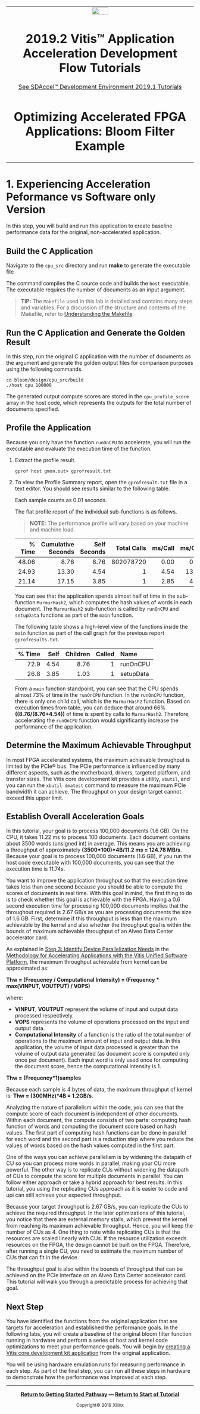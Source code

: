 ﻿<table>
 <tr>
   <td align="center"><img src="https://www.xilinx.com/content/dam/xilinx/imgs/press/media-kits/corporate/xilinx-logo.png" width="30%"/><h1>2019.2 Vitis™ Application Acceleration Development Flow Tutorials</h1>
   <a href="https://github.com/Xilinx/SDAccel-Tutorials/branches/all">See SDAccel™ Development Environment 2019.1 Tutorials</a>
   </td>
 </tr>
 <tr>
 <td align="center"><h1>Optimizing Accelerated FPGA Applications: Bloom Filter Example
 </td>
 </tr>
</table>

# 1. Experiencing Acceleration Peformance vs Software only Version


In this step, you will build and run this application to create baseline performance data for the original, non-accelerated application.

## Build the C Application

Navigate to the `cpu_src` directory and run **make** to generate the executable file

  The command compiles the C source code and builds the `host` executable. The executable requires the number of documents as an input argument.
>**TIP:** The `Makefile` used in this lab is detailed and contains many steps and variables. For a discussion of the structure and contents of the Makefile, refer to [Understanding the Makefile](./HowToRunTutorial.md).

## Run the C Application and Generate the Golden Result

In this step, run the original C application with the number of documents as the argument and generate the golden output files for comparison purposes using the following commands.

   ```
   cd bloom/design/cpu_src/build
   ./host cpu 100000
   ```

The generated output compute scores are stored in the `cpu_profile_score` array in the host code, which represents the outputs for the total number of documents specified.

## Profile the Application

Because you only have the function `runOnCPU` to accelerate, you will run the executable and evaluate the execution time of the function.

1. Extract the profile result.

   ```
   gprof host gmon.out> gprofresult.txt
   ```

2. To view the Profile Summary report, open the `gprofresult.txt` file in a text editor. You should see results similar to the following table.

   Each sample counts as 0.01 seconds.

   The flat profile report of the individual sub-functions is as follows.
   >**NOTE:** The performance profile will vary based on your machine and machine load.

   | % Time | Cumulative Seconds | Self Seconds | Total Calls  | ms/Call  | ms/Call  | Name                         |  
   |--------:|-----------:|----------:|----------:|----------:|----------:|:------------------------------|  
   | 48.06  |     8.76  |   8.76   |   802078720  |  0.00  |  0.00   | MurmurHash2                 |
   | 24.93  |     13.30 |   4.54   |    1   |   4.54   |   13.30 | runOnCPU              |
   | 21.14 | 17.15 | 3.85 | 1 | 2.85 | 4.88 | setupData |

   You can see that the application spends almost half of time in the sub-function `MurmurHash2`, which computes the hash values of words in each document. The `MurmurHash2` sub-function is called by `runOnCPU` and `setupData` functions as part of the `main` function.

   The following table shows a high-level view of the functions inside the `main` function as part of the call graph for the previous report `gprofresults.txt`.

    | % Time |         Self              |  Children | Called | Name
   |--------:|-----------:|----------:|----------:|:------------|
   | 72.9 | 4.54 | 8.76 | 1 | runOnCPU |
   | 26.8  | 3.85 | 1.03 | 1 | setupData |

   From a `main` function standpoint, you can see that the CPU spends almost 73% of time in the `runOnCPU` function. In the `runOnCPU` function, there is only one child call, which is the `MurmurHash2` function. Based on execution times from table, you can deduce that around 66% **((8.76/(8.76+4.54))** of time is spent by calls to `MurmurHash2`. Therefore, accelerating the `runOnCPU` function would significantly increase the performance of the application.

## Determine the Maximum Achievable Throughput

In most FPGA accelerated systems, the maximum achievable throughput is limited by the PCIe® bus. The PCIe performance is influenced by many different aspects, such as the motherboard, drivers, targeted platform, and transfer sizes. The Vitis core development kit provides a utility, `xbutil`, and you can run the `xbutil dmatest` command to measure the maximum PCIe bandwidth it can achieve. The throughput on your design target cannot exceed this upper limit.

## Establish Overall Acceleration Goals

In this tutorial, your goal is to process 100,000 documents (1.6 GB). On the CPU, it takes 11.22 ms to process 100 documents. Each document contains about 3500 words (unsigned int) in average. This means you are achieving a throughput of approximately **(3500\*100)\*4B/11.2 ms =  124.78 MB/s**. Because your goal is to process 100,000 documents (1.6 GB), if you run the host code executable with 100,000 documents, you can see that the execution time is 11.74s.

You want to improve the application throughput so that the execution time takes less than one second because you should be able to compute the scores of documents in real time. With this goal in mind, the first thing to do is to check whether this goal is achievable with the FPGA. Having a 0.6 second execution time for processing 100,000 documents implies that the throughout required is 2.67 GB/s as you are processing documents the size of 1.6 GB. First, determine if this throughput is less than the maximum achievable by the kernel and also whether the throughput goal is within the bounds of maximum achievable throughput of an Alveo Data Center accelerator card.

As explained in [Step 3: Identify Device Parallelization Needs](https://www.xilinx.com/html_docs/xilinx2019_2/vitis_doc/Chunk1821279816.html#kjk1555544737506) in the [Methodology for Accelerating Applications with the Vitis Unified Software Platform](https://www.xilinx.com/html_docs/xilinx2019_2/vitis_doc/Chunk1821279816.html#wgb1568690490380), the maximum throughput achievable from kernel can be approximated as:

**Thw = (Frequency / Computational Intensity) = (Frequency * max(VINPUT, VOUTPUT) / VOPS)**

where:

* **VINPUT**, **VOUTPUT** represent the volume of input and output data processed respectively.
* **VOPS** represents the volume of operations processed on the input and output data.
* **Computational Intensity** of a function is the ratio of the total number of operations to the maximum amount of input and output data.  In this application, the volume of input data processed is greater than the volume of output data generated (as document score is computed only once per document). Each input word is only used once for computing the document score, hence the computational intensity is 1.

**Thw = (Frequency\*1)samples**

Because each sample is 4 bytes of data, the maximum throughput of kernel is: **Thw = (300MHz)\*4B = 1.2GB/s**.

Analyzing the nature of parallelism within the code, you can see that the compute score of each document is independent of other documents. Within each document, the compute consists of two parts: computing hash function of words and computing the document score based on hash values. The first part of computing hash functions can be done in parallel for each word and the second part is a reduction step where you reduce the values of words based on the hash values computed in the first part.

One of the ways you can achieve parallelism is by widening the datapath of CU so you can process more words in parallel, making your CU more powerful. The other way is to replicate CUs without widening the datapath of CUs to compute the score for multiple documents in parallel. You can follow either approach or take a hybrid approach for best results. In this tutorial, you using the replicating CUs approach as it is easier to code and upi can still achieve your expected throughput.

Because your target throughput is 2.67 GB/s, you can replicate the CUs to achieve the required throughput. In the later optimizations of this tutorial, you notice that there are external memory stalls, which prevent the kernel from reaching its maximum achievable throughput. Hence, you will keep the number of CUs as 4. One thing to note while replicating CUs is that the resources are scaled linearly with CUs. If the resource utilization exceeds resources on the FPGA, the design cannot be built on the FPGA. Therefore, after running a single CU, you need to estimate the maximum number of CUs that can fit in the device.

The throughput goal is also within the bounds of throughput that can be achieved on the PCIe interface on an Alveo Data Center accelerator card. This tutorial will walk you through a predictable process for achieving that goal.

## Next Step

You have identified the functions from the original application that are targets for acceleration and established the performance goals. In the following labs, you will create a baseline of the original bloom filter function running in hardware and perform a series of host and kernel code optimizations to meet your performance goals. You will begin by [creating a Vitis core development kit application](./baseline_fpga.md) from the original application.

You will be using hardware emulation runs for measuring performance in each step. As part of the final step, you can run all these steps in hardware to demonstrate how the performance was improved at each step.
</br>
<hr/>
<p align="center"><b><a href="/docs/vitis-getting-started/">Return to Getting Started Pathway</a> — <a href="./README.md">Return to Start of Tutorial</a></b></p>

<p align="center"><sup>Copyright&copy; 2019 Xilinx</sup></p>
